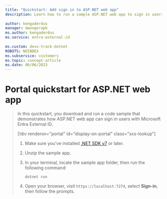 ```yaml
---
title: "Quickstart: Add sign in to ASP.NET web app"
description: Learn how to run a sample ASP.NET web app to sign in users
 
author: kengaderdus
manager: mwongerapk
ms.author: kengaderdus
ms.service: entra-external-id
 
ms.custom: devx-track-dotnet
ROBOTS: NOINDEX
ms.subservice: customers
ms.topic: concept-article
ms.date: 06/06/2023
---
```


# Portal quickstart for ASP.NET web app

> In this quickstart, you download and run a code sample that demonstrates how ASP.NET web app can sign in users with Microsoft Entra External ID.
>
> [!div renderon="portal" id="display-on-portal" class="sxs-lookup"]
> 1. Make sure you've installed [.NET SDK v7](https://dotnet.microsoft.com/download/dotnet/7.0) or later.
>
> 1. Unzip the sample app.
>
> 1. In your terminal, locate the sample app folder, then run the following command:
>
>     ```console
>     dotnet run
>     ```
>
> 1. Open your browser, visit `https://localhost:7274`, select **Sign-in**, then follow the prompts.
>

